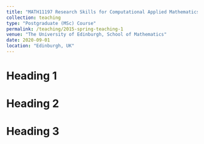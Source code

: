 ```yaml
---
title: "MATH11197 Research Skills for Computational Applied Mathematics"
collection: teaching
type: "Postgraduate (MSc) Course"
permalink: /teaching/2015-spring-teaching-1
venue: "The University of Edinburgh, School of Mathematics"
date: 2020-09-01
location: "Edinburgh, UK"
---
```



Heading 1
======

Heading 2
======

Heading 3
======
